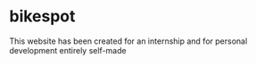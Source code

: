 # bikespot
This website has been created for an internship and for personal development
entirely self-made
